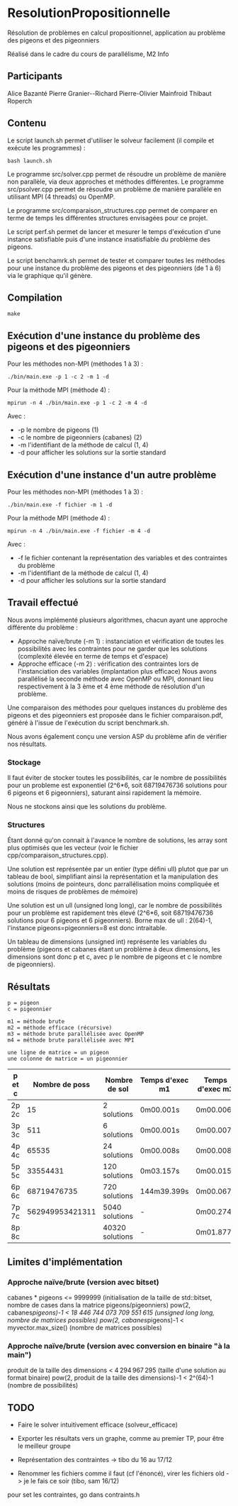 # ResolutionPropositionnelle

Résolution de problèmes en calcul propositionnel, application au problème des pigeons et des pigeonniers

Réalisé dans le cadre du cours de parallélisme, M2 Info

## Participants

Alice Bazanté
Pierre Granier--Richard
Pierre-Olivier Mainfroid
Thibaut Roperch

## Contenu

Le script launch.sh permet d'utiliser le solveur facilement (il compile et exécute les programmes) :

    bash launch.sh

Le programme src/solver.cpp permet de résoudre un problème de manière non parallèle, via deux approches et méthodes différentes.
Le programme src/psolver.cpp permet de résoudre un problème de manière parallèle en utilisant MPI (4 threads) ou OpenMP.

Le programme src/comparaison_structures.cpp permet de comparer en terme de temps les différentes structures envisagées pour ce projet.

Le script perf.sh permet de lancer et mesurer le temps d'exécution d'une instance satisfiable puis d'une instance insatisfiable du problème des pigeons.

Le script benchamrk.sh permet de tester et comparer toutes les méthodes pour une instance du problème des pigeons et des pigeonniers (de 1 à 6) via le graphique qu'il génère.

## Compilation

    make

## Exécution d'une instance du problème des pigeons et des pigeonniers

Pour les méthodes non-MPI (méthodes 1 à 3) :

    ./bin/main.exe -p 1 -c 2 -m 1 -d

Pour la méthode MPI (méthode 4) :

    mpirun -n 4 ./bin/main.exe -p 1 -c 2 -m 4 -d

Avec :
* -p le nombre de pigeons (1) 
* -c le nombre de pigeonniers (cabanes) (2)
* -m l'identifiant de la méthode de calcul (1, 4)
* -d pour afficher les solutions sur la sortie standard

## Exécution d'une instance d'un autre problème

Pour les méthodes non-MPI (méthodes 1 à 3) :

    ./bin/main.exe -f fichier -m 1 -d

Pour la méthode MPI (méthode 4) :

    mpirun -n 4 ./bin/main.exe -f fichier -m 4 -d

Avec :
* -f le fichier contenant la représentation des variables et des contraintes du problème
* -m l'identifiant de la méthode de calcul (1, 4)
* -d pour afficher les solutions sur la sortie standard

## Travail effectué

Nous avons implémenté plusieurs algorithmes, chacun ayant une approche différente du problème :
* Approche naïve/brute (-m 1) : instanciation et vérification de toutes les possibilités avec les contraintes pour ne garder que les solutions (complexité élevée en terme de temps et d'espace)
* Approche efficace (-m 2) : vérification des contraintes lors de l'instanciation des variables (implantation plus efficace)
Nous avons parallélisé la seconde méthode avec OpenMP ou MPI, donnant lieu respectivement à la 3 ème et 4 ème méthode de résolution d'un problème.

Une comparaison des méthodes pour quelques instances du problème des pigeons et des pigeonniers est proposée dans le fichier comparaison.pdf, généré à l'issue de l'exécution du script benchmark.sh.

Nous avons également conçu une version ASP du problème afin de vérifier nos résultats.

### Stockage

Il faut éviter de stocker toutes les possibilités, car le nombre de possibilités pour un probleme est exponentiel (2^6*6, soit 68719476736 solutions pour 6 pigeons et 6 pigeonniers), saturant ainsi rapidement la mémoire.

Nous ne stockons ainsi que les solutions du problème.

### Structures

Étant donné qu'on connait à l'avance le nombre de solutions, les array sont plus optimisés que les vecteur (voir le fichier cpp/comparaison_structures.cpp).

Une solution est représentée par un entier (type défini ull) plutot que par un tableau de bool, simplifiant ainsi la représentation et la manipulation des solutions (moins de pointeurs, donc parrallélisation moins compliquée et moins de risques de problèmes de mémoire)

Une solution est un ull (unsigned long long), car le nombre de possibilités pour un problème est rapidement très élevé (2^6*6, soit 68719476736 solutions pour 6 pigeons et 6 pigeonniers). Borne max de ull : 2(64)-1, l'instance pigeons=pigeonniers=8 est donc intraitable.

Un tableau de dimensions (unsigned int) représente les variables du problème (pigeons et cabanes étant un problème à deux dimensions, les dimensions sont donc p et c, avec p le nombre de pigeons et c le nombre de pigeonniers).

## Résultats

    p = pigeon
    c = pigeonnier

    m1 = méthode brute 
    m2 = méthode efficace (récursive) 
    m3 = méthode brute parallélisée avec OpenMP
    m4 = méthode brute parallélisée avec MPI

    une ligne de matrice = un pigeon
    une colonne de matrice = un pigeonnier

| p et c | Nombre de poss | Nombre de sol   | Temps d'exec m1 | Temps d'exec m2 | Temps d'exec m3 | Temps d'exec m4 |
|--------|----------------|-----------------|-----------------|-----------------|-----------------|-----------------|
| 2p 2c  | 15             | 2 solutions     |     0m00.001s   |    0m00.006s    |     0m00.018s   |     0m00.071s   |
| 3p 3c  | 511            | 6 solutions     |     0m00.001s   |    0m00.007s    |     0m00.020s   |     0m00.076s   |
| 4p 4c  | 65535          | 24 solutions    |     0m00.008s   |    0m00.008s    |     0m00.031s   |     0m00.077s   | 
| 5p 5c  | 33554431       | 120 solutions   |     0m03.157s   |    0m00.015s    |     0m01.440s   |     0m01.211s   | 
| 6p 6c  | 68719476735    | 720 solutions   |   144m39.399s   |    0m00.067s    |    50m26.262s   |    11m28.296s   |
| 7p 7c  | 562949953421311| 5040 solutions  |       -         |    0m00.274s    |    +12h         |    13m08.667s   |
| 8p 8c  |                | 40320 solutions |       -         |    0m01.877s    |        -        |    14m01.674s   |

## Limites d'implémentation

### Approche naïve/brute (version avec bitset)

cabanes * pigeons <= 9999999 (initialisation de la taille de std::bitset, nombre de cases dans la matrice pigeons/pigeonniers)
pow(2, cabanes*pigeons)-1 < 18 446 744 073 709 551 615 (unsigned long long, nombre de matrices possibles)
pow(2, cabanes*pigeons)-1 < myvector.max_size() (nombre de matrices possibles)

### Approche naïve/brute (version avec conversion en binaire "à la main")

produit de la taille des dimensions < 4 294 967 295 (taille d'une solution au format binaire)
pow(2, produit de la taille des dimensions)-1 < 2^(64)-1 (nombre de possibilités)

## TODO

* Faire le solver intuitivement efficace (solveur_efficace)

* Exporter les résultats vers un graphe, comme au premier TP, pour être le meilleur groupe

* Représentation des contraintes -> tibo du 16 au 17/12

* Renommer les fichiers comme il faut (cf l'énoncé), virer les fichiers old -> je le fais ce soir (tibo, sam 16/12)

pour set les contraintes, go dans contraints.h